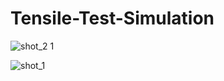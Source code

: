 # Tensile-Test-Simulation


![shot_2 1](https://user-images.githubusercontent.com/23018970/43715386-a6fc9644-9980-11e8-8d62-50e2e253e4d9.png)


![shot_1](https://user-images.githubusercontent.com/23018970/43715415-c02a8d06-9980-11e8-8d1e-5f8e9e6f9481.png)
